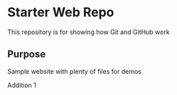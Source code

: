 # Starter Web Repo

This repository is for showing how Git and GitHub work

## Purpose

Sample website with plenty of files for demos

Addition 1